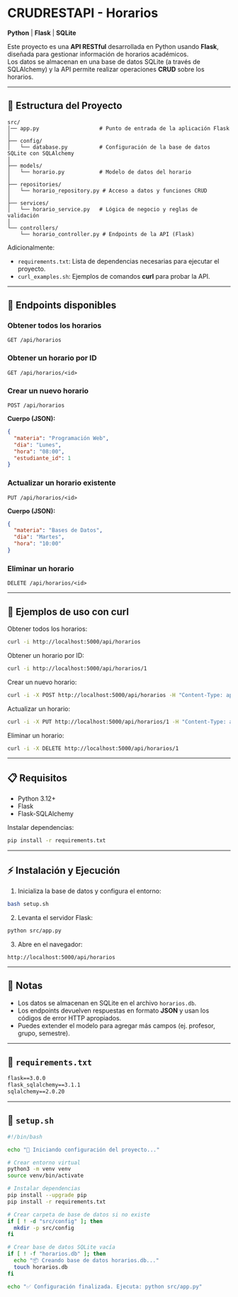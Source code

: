 
# CRUDRESTAPI - Horarios
**Python** | **Flask** | **SQLite**

Este proyecto es una **API RESTful** desarrollada en Python usando **Flask**, diseñada para gestionar información de horarios académicos.  
Los datos se almacenan en una base de datos SQLite (a través de SQLAlchemy) y la API permite realizar operaciones **CRUD** sobre los horarios.

---

## 📂 Estructura del Proyecto

```
src/
│── app.py                   # Punto de entrada de la aplicación Flask
│
├── config/
│   └── database.py          # Configuración de la base de datos SQLite con SQLAlchemy
│
├── models/
│   └── horario.py           # Modelo de datos del horario
│
├── repositories/
│   └── horario_repository.py # Acceso a datos y funciones CRUD
│
├── services/
│   └── horario_service.py   # Lógica de negocio y reglas de validación
│
└── controllers/
    └── horario_controller.py # Endpoints de la API (Flask)
```

Adicionalmente:  
- `requirements.txt`: Lista de dependencias necesarias para ejecutar el proyecto.  
- `curl_examples.sh`: Ejemplos de comandos **curl** para probar la API.  

---

## 🚀 Endpoints disponibles

### Obtener todos los horarios
```http
GET /api/horarios
```

### Obtener un horario por ID
```http
GET /api/horarios/<id>
```

### Crear un nuevo horario
```http
POST /api/horarios
```
**Cuerpo (JSON):**
```json
{
  "materia": "Programación Web",
  "dia": "Lunes",
  "hora": "08:00",
  "estudiante_id": 1
}
```

### Actualizar un horario existente
```http
PUT /api/horarios/<id>
```
**Cuerpo (JSON):**
```json
{
  "materia": "Bases de Datos",
  "dia": "Martes",
  "hora": "10:00"
}
```

### Eliminar un horario
```http
DELETE /api/horarios/<id>
```

---

## 🧪 Ejemplos de uso con curl

Obtener todos los horarios:
```bash
curl -i http://localhost:5000/api/horarios
```

Obtener un horario por ID:
```bash
curl -i http://localhost:5000/api/horarios/1
```

Crear un nuevo horario:
```bash
curl -i -X POST http://localhost:5000/api/horarios -H "Content-Type: application/json" -d '{"materia":"Programación Web","dia":"Lunes","hora":"08:00","estudiante_id":1}'
```

Actualizar un horario:
```bash
curl -i -X PUT http://localhost:5000/api/horarios/1 -H "Content-Type: application/json" -d '{"materia":"Bases de Datos","dia":"Martes","hora":"10:00"}'
```

Eliminar un horario:
```bash
curl -i -X DELETE http://localhost:5000/api/horarios/1
```

---

## 📋 Requisitos

- Python 3.12+
- Flask
- Flask-SQLAlchemy

Instalar dependencias:
```bash
pip install -r requirements.txt
```

---

## ⚡ Instalación y Ejecución

1. Inicializa la base de datos y configura el entorno:
```bash
bash setup.sh
```

2. Levanta el servidor Flask:
```bash
python src/app.py
```

3. Abre en el navegador:
```
http://localhost:5000/api/horarios
```

---

## 📝 Notas

- Los datos se almacenan en SQLite en el archivo `horarios.db`.
- Los endpoints devuelven respuestas en formato **JSON** y usan los códigos de error HTTP apropiados.
- Puedes extender el modelo para agregar más campos (ej. profesor, grupo, semestre).

---

## 📄 `requirements.txt`
```txt
flask==3.0.0
flask_sqlalchemy==3.1.1
sqlalchemy==2.0.20
```

---

## 📄 `setup.sh`
```bash
#!/bin/bash

echo "🚀 Iniciando configuración del proyecto..."

# Crear entorno virtual
python3 -m venv venv
source venv/bin/activate

# Instalar dependencias
pip install --upgrade pip
pip install -r requirements.txt

# Crear carpeta de base de datos si no existe
if [ ! -d "src/config" ]; then
  mkdir -p src/config
fi

# Crear base de datos SQLite vacía
if [ ! -f "horarios.db" ]; then
  echo "📦 Creando base de datos horarios.db..."
  touch horarios.db
fi

echo "✅ Configuración finalizada. Ejecuta: python src/app.py"

